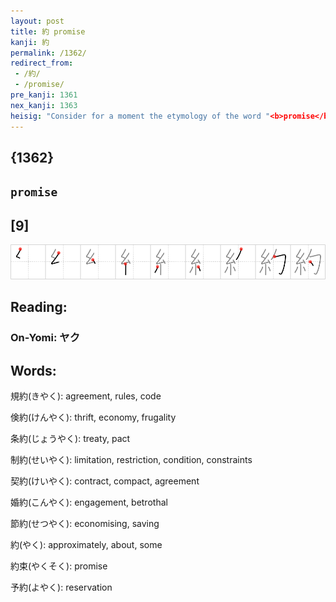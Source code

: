 ```yaml
---
layout: post
title: 約 promise
kanji: 約
permalink: /1362/
redirect_from:
 - /約/
 - /promise/
pre_kanji: 1361
nex_kanji: 1363
heisig: "Consider for a moment the etymology of the word "<b>promise</b>" in order to notice its roots in the activity of putting one thing (e.g., one's word of honor) in place of another (e.g., the fulfillment of a task). For as it turns out, this character also means "to abridge, economize, and abbreviate" - all activities that involve putting one thing in place of another. With that in mind, we may now work with the elements: <i>thread</i> . . . <i>ladle</i>."
---
```


## {1362}

## `promise`

## [9]

<div class="stroke"><img src="../images/E7B484.png" /></div>

## Reading:

### On-Yomi: ヤク

## Words:

規約(きやく): agreement, rules, code

倹約(けんやく): thrift, economy, frugality

条約(じょうやく): treaty, pact

制約(せいやく): limitation, restriction, condition, constraints

契約(けいやく): contract, compact, agreement

婚約(こんやく): engagement, betrothal

節約(せつやく): economising, saving

約(やく): approximately, about, some

約束(やくそく): promise

予約(よやく): reservation
